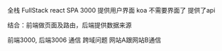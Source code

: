 全栈 FullStack 
react SPA 3000  提供用户界面
koa  不需要界面了 提供了api

结合：前端做页面及路由，后端提供数据来源

前端3000, 后端3006 通信  跨域问题
网站A跟网站B通信